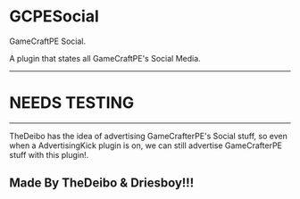 # GCPESocial
GameCraftPE Social.

A plugin that states all GameCraftPE's Social Media.


***
# NEEDS TESTING
***


TheDeibo has the idea of advertising GameCrafterPE's Social stuff, so even when a AdvertisingKick plugin is on, we can still advertise GameCrafterPE stuff with this plugin!.

## Made By TheDeibo & Driesboy!!! 
